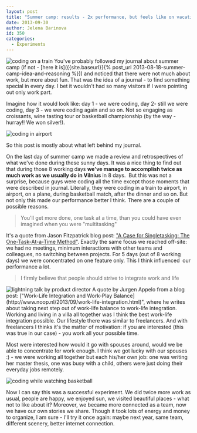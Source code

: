 ```yaml
---
layout: post
title: "Summer camp: results - 2x performance, but feels like on vacations"
date: 2013-09-30
author: Jelena Barinova
id: 350
categories:
  - Experiments
---
```

<img src="{{ site.baseurl }}/img/post_img/1-coding-in-a-train-to-airport.jpg" alt="coding on a train" class="right" />
You've probably followed my journal about summer camp (if not - [here it is]({{site.baseurl}}{% post_url 2013-08-18-summer-camp-idea-and-reasoning %})) and noticed that there were not much about work, but more about fun. That was the idea of a journal - to find something special in every day. I bet it wouldn't had so many visitors if I were pointing out only work part. 

Imagine how it would look like: day 1 - we were coding, day 2- still we were coding, day 3 - we were coding again and so on. Not so engaging as croissants, wine tasting tour or basketball championship (by the way - hurray!! We won silver!).

<img src="{{ site.baseurl }}/img/post_img/2-coding-in-airport.jpg" alt="coding in airport" class="left" />


So this post is mostly about what left behind my journal.

On the last day of summer camp we made a review and retrospectives of what we've done during these sunny days. It was a nice thing to find out that during those 8 working days **we've manage to accomplish twice as much work as we usually do in Vilnius** in 8 days.  But this was not a surprise, because guys were coding all the time except those moments that were described in journal. Literally, they were coding in a train to airport, in airport, on a plane, during basketball match, after the dinner and so on. But not only this made our performance better I think. There are a couple of possible reasons.

> You'll get more done, one task at a time, than you could have even imagined when you were "multitasking"

It's a quote from Jason Fitzpatrick blog post: ["A Case for Singletasking: The One-Task-At-a-Time Method"](http://lifehacker.com/5646560/the-one-task-at-a-time-method-increased-efficiency-in-a-multitasking-world). Exactly the same focus we reached off-site: we had no meetings, minimum interactions with other teams and colleagues, no switching between projects. For 5 days (out of 8 working days) we were concentrated on one feature only. This I think influenced  our performance a lot.

> I firmly believe that people should strive to integrate work and life

<img src="{{ site.baseurl }}/img/post_img/3-lightning-talk-by-product-director.jpg" alt="lightning talk by product director" class="right" />
A quote by Jurgen Appelo from a blog post: ["Work-Life Integration and Work-Play Balance](http://www.noop.nl/2013/09/work-life-integration.html)", where he writes about taking next step out of work-life balance to work-life integration. Working and living in a villa all together was I think the best work-life integration possible. Our lifestyle there was similar to freelancers. And with freelancers I thinks it's the matter of motivation: if you are interested (this was true in our case) - you work all your possible time.

Most were interested how would it go with spouses around, would we be able to concentrate for work enough. I think we got lucky with our spouses :) - we were working all together but each his/her own job: one was writing her master thesis, one was busy with a child, others were just doing their everyday jobs remotely.

<img src="{{ site.baseurl }}/img/post_img/6-coding-while-watchin-basketball.jpg" alt="coding while watching basketball" class="left" />

Now I can say this was a successful experiment. We did twice more work as usual, people are happy, we enjoyed sun, we visited beautiful places - what not to like about it? Moreover, we became more connected as a team, now we have our own stories we share. Though it took lots of energy and money to organize, I am sure - I'll try it once again: maybe next year, same team, different scenery, better internet connection.